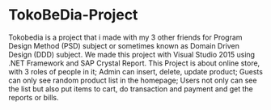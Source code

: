# TokoBeDia-Project
Tokobedia is a project that i made with my 3 other friends for Program Design Method (PSD) subject or sometimes known as Domain Driven Design (DDD) subject. 
We made this project with Visual Studio 2015 using .NET Framework and SAP Crystal Report. 
This Project is about online store, with 3 roles of people in it; Admin can insert, delete, update product; Guests can only see random product list in the homepage; Users not only can see the list but also put items to cart, do transaction and payment and get the reports or bills.
